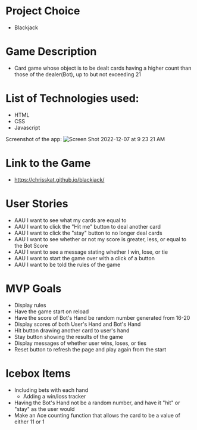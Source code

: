 
# Project Choice
- Blackjack

# Game Description
- Card game whose object is to be dealt cards having a higher count than those of the dealer(Bot), up to but not exceeding 21

# List of Technologies used:
- HTML
- CSS
- Javascript

Screenshot of the app: 
![Screen Shot 2022-12-07 at 9 23 21 AM](https://user-images.githubusercontent.com/117867407/206222103-57487188-5df5-4fff-b922-09621458e64b.png)

# Link to the Game
- https://chrisskat.github.io/blackjack/

# User Stories
- AAU I want to see what my cards are equal to
- AAU I want to click the "Hit me" button to deal another card
- AAU I want to click the "stay" button to no longer deal cards
- AAU I want to see whether or not my score is greater, less, or equal to the Bot Score
- AAU I want to see a message stating whether I win, lose, or tie
- AAU I want to start the game over with a click of a button
- AAU I want to be told the rules of the game

# MVP Goals
- Display rules
- Have the game start on reload
- Have the score of Bot's Hand be random number generated from 16-20
- Display scores of both User's Hand and Bot's Hand
- Hit button drawing another card to user's hand
- Stay button showing the results of the game
- Display messages of whether user wins, loses, or ties
- Reset button to refresh the page and play again from the start

# Icebox Items
- Including bets with each hand
  - Adding a win/loss tracker
- Having the Bot's Hand not be a random number, and have it "hit" or "stay" as the user would
- Make an Ace counting function that allows the card to be a value of either 11 or 1
